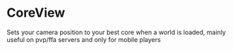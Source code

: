 # CoreView
Sets your camera position to your best core when a world is loaded, mainly useful on pvp/ffa servers and only for mobile players
